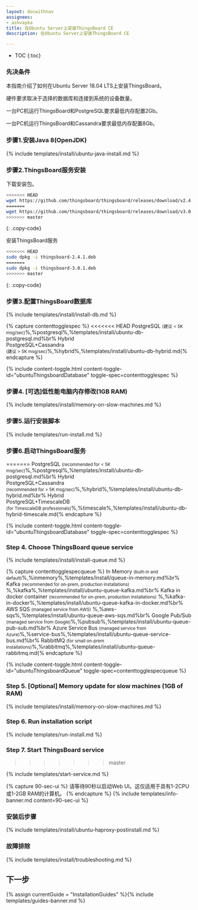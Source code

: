 ```yaml
---
layout: docwithnav
assignees:
- ashvayka
title: 在Ubuntu Server上安装ThingsBoard CE
description: 在Ubuntu Server上安装ThingsBoard CE

---
```


* TOC
{:toc}

### 先决条件

本指南介绍了如何在Ubuntu Server 18.04 LTS上安装ThingsBoard。

硬件要求取决于选择的数据库和连接到系统的设备数量。

一台PC机运行ThingsBoard和PostgreSQL要求最低内存配置2Gb。

一台PC机运行ThingsBoard和Cassandra要求最低内存配置8Gb。

### 步骤1.安装Java 8(OpenJDK)

{% include templates/install/ubuntu-java-install.md %}

### 步骤2.ThingsBoard服务安装

下载安装包。

```bash
<<<<<<< HEAD
wget https://github.com/thingsboard/thingsboard/releases/download/v2.4.1/thingsboard-2.4.1.deb
=======
wget https://github.com/thingsboard/thingsboard/releases/download/v3.0.1/thingsboard-3.0.1.deb
>>>>>>> master
```
{: .copy-code}

安装ThingsBoard服务

```bash
<<<<<<< HEAD
sudo dpkg -i thingsboard-2.4.1.deb
=======
sudo dpkg -i thingsboard-3.0.1.deb
>>>>>>> master
```
{: .copy-code}

### 步骤3.配置ThingsBoard数据库

{% include templates/install/install-db.md %}

{% capture contenttogglespec %}
<<<<<<< HEAD
PostgreSQL <small>(建议 < 5K msg/sec)</small>%,%postgresql%,%templates/install/ubuntu-db-postgresql.md%br%
Hybrid <br/>PostgreSQL+Cassandra<br/><small>(建议 > 5K msg/sec)</small>%,%hybrid%,%templates/install/ubuntu-db-hybrid.md{% endcapture %}

{% include content-toggle.html content-toggle-id="ubuntuThingsboardDatabase" toggle-spec=contenttogglespec %} 

### 步骤4. [可选]低性能电脑内存修改(1GB RAM)

{% include templates/install/memory-on-slow-machines.md %} 

### 步骤5.运行安装脚本

{% include templates/run-install.md %} 


### 步骤6.启动ThingsBoard服务
=======
PostgreSQL <small>(recommended for < 5K msg/sec)</small>%,%postgresql%,%templates/install/ubuntu-db-postgresql.md%br%
Hybrid <br/>PostgreSQL+Cassandra<br/><small>(recommended for > 5K msg/sec)</small>%,%hybrid%,%templates/install/ubuntu-db-hybrid.md%br%
Hybrid <br/>PostgreSQL+TimescaleDB<br/><small>(for TimescaleDB professionals)</small>%,%timescale%,%templates/install/ubuntu-db-hybrid-timescale.md{% endcapture %}

{% include content-toggle.html content-toggle-id="ubuntuThingsboardDatabase" toggle-spec=contenttogglespec %} 

### Step 4. Choose ThingsBoard queue service

{% include templates/install/install-queue.md %}

{% capture contenttogglespecqueue %}
In Memory <small>(built-in and default)</small>%,%inmemory%,%templates/install/queue-in-memory.md%br%
Kafka <small>(recommended for on-prem, production installations)</small> %,%kafka%,%templates/install/ubuntu-queue-kafka.md%br%
Kafka in docker container <small>(recommended for on-prem, production installations)</small> %,%kafka-in-docker%,%templates/install/ubuntu-queue-kafka-in-docker.md%br%
AWS SQS <small>(managed service from AWS)</small> %,%aws-sqs%,%templates/install/ubuntu-queue-aws-sqs.md%br%
Google Pub/Sub <small>(managed service from Google)</small>%,%pubsub%,%templates/install/ubuntu-queue-pub-sub.md%br%
Azure Service Bus <small>(managed service from Azure)</small>%,%service-bus%,%templates/install/ubuntu-queue-service-bus.md%br%
RabbitMQ <small>(for small on-prem installations)</small>%,%rabbitmq%,%templates/install/ubuntu-queue-rabbitmq.md{% endcapture %}

{% include content-toggle.html content-toggle-id="ubuntuThingsboardQueue" toggle-spec=contenttogglespecqueue %} 

### Step 5. [Optional] Memory update for slow machines (1GB of RAM) 

{% include templates/install/memory-on-slow-machines.md %} 

### Step 6. Run installation script
{% include templates/run-install.md %} 


### Step 7. Start ThingsBoard service
>>>>>>> master

{% include templates/start-service.md %}

{% capture 90-sec-ui %}
请等待90秒以启动Web UI。这仅适用于具有1-2CPU或1-2GB RAM的计算机。
{% endcapture %}
{% include templates/info-banner.md content=90-sec-ui %}

### 安装后步骤

{% include templates/install/ubuntu-haproxy-postinstall.md %}

### 故障排除

{% include templates/install/troubleshooting.md %}

## 下一步

{% assign currentGuide = "InstallationGuides" %}{% include templates/guides-banner.md %}
